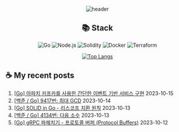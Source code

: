 <div align="center">

![header](https://capsule-render.vercel.app/api?type=waving&color=auto&height=200&section=header&text=Hyohwak%20Lee&fontSize=80)

## 📚 Stack

![Go](https://img.shields.io/badge/Go-00ADD8?style=for-the-badge&logo=go&logoColor=white)
![Node.js](https://img.shields.io/badge/Node.js-43853D?style=for-the-badge&logo=node.js&logoColor=white)
![Solidity](https://img.shields.io/badge/solidity-363636?style=for-the-badge&logo=solidity&logoColor=white)
![Docker](https://img.shields.io/badge/docker-%230db7ed.svg?style=for-the-badge&logo=docker&logoColor=white)
![Terraform](https://img.shields.io/badge/terraform-%235835CC.svg?style=for-the-badge&logo=terraform&logoColor=white)

[![Top Langs](https://github-readme-stats.vercel.app/api/top-langs/?username=piatoss3612&layout=compact)](https://github.com/piatoss3612/github-readme-stats)

</div>

## ☕ My recent posts

1. [[Go] 아파치 카프카를 사용한 간단한 이벤트 기반 서비스 구현](https://piatoss3612.tistory.com/51) 2023-10-15
2. [[백준 / Go] 9417번: 최대 GCD](https://piatoss3612.tistory.com/50) 2023-10-14
3. [[Go] SOLID in Go - 리스코프 치환 원칙](https://piatoss3612.tistory.com/49) 2023-10-13
4. [[백준 / Go] 4134번: 다음 소수](https://piatoss3612.tistory.com/48) 2023-10-13
5. [[Go] gRPC 파헤치기 - 프로토콜 버퍼 (Protocol Buffers)](https://piatoss3612.tistory.com/47) 2023-10-12